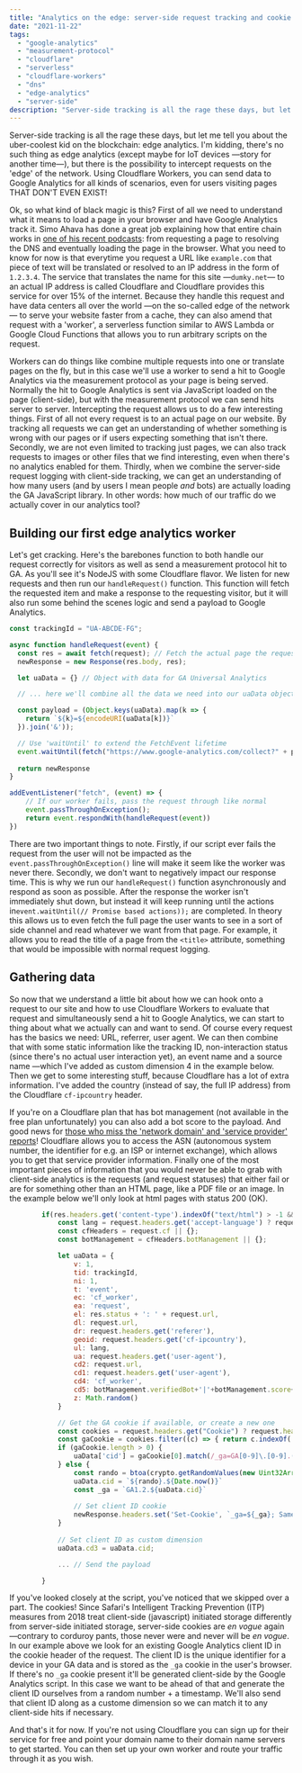 ```yaml
---
title: "Analytics on the edge: server-side request tracking and cookie setting using Cloudflare Workers"
date: "2021-11-22"
tags: 
  - "google-analytics"
  - "measurement-protocol"
  - "cloudflare"
  - "serverless"
  - "cloudflare-workers"
  - "dns"
  - "edge-analytics"
  - "server-side"
description: "Server-side tracking is all the rage these days, but let me tell you about the uber-coolest kid on the blockchain: edge analytics. I'm kidding, there's no such thing as edge analytics (except maybe for IoT devices), but there is the possibility to intercept requests on the 'edge' of the network. Using Cloudflare Workers, you can send data to Google Analytics for all kinds of scenarios, even for users visiting pages THAT DON'T EVEN EXIST! " 
---
```

Server-side tracking is all the rage these days, but let me tell you about the uber-coolest kid on the blockchain: edge analytics. I'm kidding, there's no such thing as edge analytics (except maybe for IoT devices —story for another time—), but there is the possibility to intercept requests on the 'edge' of the network. Using Cloudflare Workers, you can send data to Google Analytics for all kinds of scenarios, even for users visiting pages THAT DON'T EVEN EXIST! 

Ok, so what kind of black magic is this? First of all we need to understand what it means to load a page in your browser and have Google Analytics track it. Simo Ahava has done a great job explaining how that entire chain works in [one of his recent podcasts](https://www.teamsimmer.com/2021/09/07/web-browsers-with-simo-ahava/): from requesting a page to resolving the DNS and eventually loading the page in the browser. What you need to know for now is that everytime you request a URL like `example.com` that piece of text will be translated or resolved to an IP address in the form of `1.2.3.4`. The service that translates the name for this site —`dumky.net`— to an actual IP address is called Cloudflare and Cloudflare provides this service for over 15% of the internet. Because they handle this request and have data centers all over the world —on the so-called edge of the network— to serve your website faster from a cache, they can also amend that request with a 'worker', a serverless function similar to AWS Lambda or Google Cloud Functions that allows you to run arbitrary scripts on the request. 

Workers can do things like combine multiple requests into one or translate pages on the fly, but in this case we'll use a worker to send a hit to Google Analytics via the measurement protocol as your page is being served. Normally the hit to Google Analytics is sent via JavaScript loaded on the page (client-side), but with the measurement protocol we can send hits server to server. Intercepting the request allows us to do a few interesting things. First of all not every request is to an actual page on our website. By tracking all requests we can get an understanding of whether something is wrong with our pages or if users expecting something that isn't there. Secondly, we are not even limited to tracking just pages, we can also track requests to images or other files that we find interesting, even when there's no analytics enabled for them. Thirdly, when we combine the server-side request logging with client-side tracking, we can get an understanding of how many users (and by users I mean people *and* bots) are actually loading the GA JavaScript library. In other words: how much of our traffic do we actually cover in our analytics tool?

## Building our first edge analytics worker
Let's get cracking. Here's the barebones function to both handle our request correctly for visitors as well as send a measurement protocol hit to GA. As you'll see it's NodeJS with some Cloudflare flavor. We listen for new requests and then run our `handleRequest()` function. This function will fetch the requested item and make a response to the requesting visitor, but it will also run some behind the scenes logic and send a payload to Google Analytics.

```javascript
const trackingId = "UA-ABCDE-FG";

async function handleRequest(event) {
  const res = await fetch(request); // Fetch the actual page the request was for
  newResponse = new Response(res.body, res);

  let uaData = {} // Object with data for GA Universal Analytics

  // ... here we'll combine all the data we need into our uaData object

  const payload = (Object.keys(uaData).map(k => {
    return `${k}=${encodeURI(uaData[k])}`
  }).join('&'));

  // Use 'waitUntil' to extend the FetchEvent lifetime
  event.waitUntil(fetch("https://www.google-analytics.com/collect?" + payload));       
  
  return newResponse
}

addEventListener("fetch", (event) => {
    // If our worker fails, pass the request through like normal
    event.passThroughOnException();
    return event.respondWith(handleRequest(event))
})
```

There are two important things to note. Firstly, if our script ever fails the request from the user will not be impacted as the `event.passThroughOnException()` line will make it seem like the worker was never there. Secondly, we don't want to negatively impact our response time. This is why we run our `handleRequest()` function asynchronously and respond as soon as possible. After the response the worker isn't immediately shut down, but instead it will keep running until the actions in`event.waitUntil(// Promise based actions));` are completed. In theory this allows us to even fetch the full page the user wants to see in a sort of side channel and read whatever we want from that page. For example, it allows you to read the title of a page from the `<title>` attribute, something that would be impossible with normal request logging. 


## Gathering data
So now that we understand a little bit about how we can hook onto a request to our site and how to use Cloudflare Workers to evaluate that request and simultaneously send a hit to Google Analytics, we can start to thing about what we actually can and want to send. Of course every request has the basics we need: URL, referrer, user agent. We can then combine that with some static information like the tracking ID, non-interaction status (since there's no actual user interaction yet), an event name and a source name —which I've added as custom dimension 4 in the example below. Then we get to some interesting stuff, because Cloudflare has a lot of extra information. I've added the country (instead of say, the full IP address) from the Cloudflare `cf-ipcountry` header. 

If you're on a Cloudflare plan that has bot management (not available in the free plan unfortunately) you can also add a bot score to the payload. And good news for [those who miss the 'network domain' and 'service provider' reports](https://www.seerinteractive.com/blog/deprecating-network-domain-service-provider/)! Cloudflare allows you to access the ASN (autonomous system number, the identifier for e.g. an ISP or internet exchange), which allows you to get that service provider information. Finally one of the most important pieces of information that you would never be able to grab with client-side analytics is the requests (and request statuses) that either fail or are for something other than an HTML page, like a PDF file or an image. In the example below we'll only look at html pages with status 200 (OK).

```javascript
        if(res.headers.get('content-type').indexOf("text/html") > -1 && res.status === 200)  {        
            const lang = request.headers.get('accept-language') ? request.headers.get('accept-language').split(",")[0] : null;
            const cfHeaders = request.cf || {};
            const botManagement = cfHeaders.botManagement || {};

            let uaData = {
                v: 1,
                tid: trackingId,
                ni: 1,
                t: 'event',
                ec: 'cf_worker',
                ea: 'request',
                el: res.status + ': ' + request.url,
                dl: request.url,
                dr: request.headers.get('referer'),
                geoid: request.headers.get('cf-ipcountry'),
                ul: lang,
                ua: request.headers.get('user-agent'),
                cd2: request.url,
                cd1: request.headers.get('user-agent'),
                cd4: 'cf_worker',
                cd5: botManagement.verifiedBot+'|'+botManagement.score+'|'+ cfHeaders.asOrganization,
                z: Math.random()
            }

            // Get the GA cookie if available, or create a new one
            const cookies = request.headers.get("Cookie") ? request.headers.get("Cookie").split(";") : [];
            const gaCookie = cookies.filter((c) => { return c.indexOf('_ga') > -1 });
            if (gaCookie.length > 0) {
                uaData['cid'] = gaCookie[0].match(/_ga=GA[0-9]\.[0-9].(.+)/)[1];
            } else {
                const rando = btoa(crypto.getRandomValues(new Uint32Array(1)));
                uaData.cid = `${rando}.${Date.now()}`
                const _ga = `GA1.2.${uaData.cid}`
                
                // Set client ID cookie
                newResponse.headers.set('Set-Cookie', `_ga=${_ga}; SameSite=Strict; Secure; Max-Age=${60*60*24*90}`);
            }
            
            // Set client ID as custom dimension
            uaData.cd3 = uaData.cid;

            ... // Send the payload

        }
```

If you've looked closely at the script, you've noticed that we skipped over a part. The cookies! Since Safari's Intelligent Tracking Prevention (ITP) measures from 2018 treat client-side (javascript) initiated storage differently from server-side initiated storage, server-side cookies are *en vogue* again —contrary to corduroy pants, those never were and never will be *en vogue*. In our example above we look for an existing Google Analytics client ID in the cookie header of the request. The client ID is the unique identifier for a device in your GA data and is stored as the `_ga` cookie in the user's browser. If there's no `_ga` cookie present it'll be generated client-side by the Google Analytics script. In this case we want to be ahead of that and generate the client ID ourselves from a random number + a timestamp. We'll also send that client ID along as a custome dimension so we can match it to any client-side hits if necessary.

And that's it for now. If you're not using Cloudflare you can sign up for their service for free and point your domain name to their domain name servers to get started. You can then set up your own worker and route your traffic through it as you wish. 